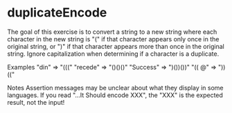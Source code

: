 # duplicateEncode
The goal of this exercise is to convert a string to a new string where each character in the new string is "(" if that character appears only once in the original string, or ")" if that character appears more than once in the original string. Ignore capitalization when determining if a character is a duplicate.  

Examples 
"din"      =>  "(((" 
"recede"   =>  "()()()" 
"Success"  =>  ")())())" 
"(( @"     =>  "))(("  

Notes  Assertion messages may be unclear about what they display in some languages. If you read "...It Should encode XXX", the "XXX" is the expected result, not the input!
